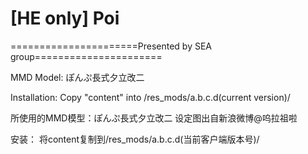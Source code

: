 ﻿# [HE only] Poi

======================Presented by SEA group======================

MMD Model: ぽんぷ長式夕立改二

Installation: 
Copy "content" into /res_mods/a.b.c.d(current version)/


所使用的MMD模型：ぽんぷ長式夕立改二
设定图出自新浪微博@呜拉祖啦 

安装：
将content复制到/res_mods/a.b.c.d(当前客户端版本号)/

